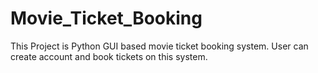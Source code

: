 # Movie_Ticket_Booking
This Project is Python GUI based movie ticket booking system. User can create account and book tickets on this system. 

